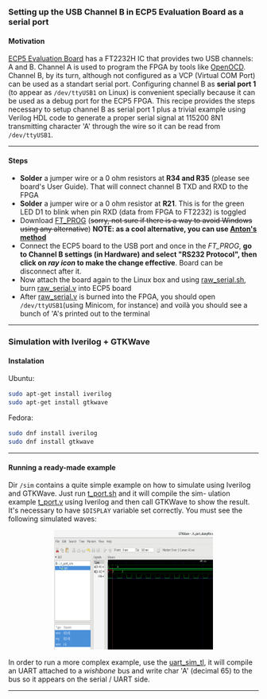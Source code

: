 ### Setting up the USB Channel B in ECP5 Evaluation Board as a serial port

#### Motivation

[ECP5 Evaluation Board](http://www.latticesemi.com/-/media/LatticeSemi/Documents/UserManuals/EI2/FPGA-EB-02017-1-0-ECP5-Evaluation-Board.ashx?document_id=52479)
has a FT2232H IC that provides two USB channels: A and B. Channel A is used
to program the FPGA by tools like [OpenOCD](http://openocd.org/). Channel B, by
its turn, although not configured as a VCP (Virtual COM Port) can be used as a
standart serial port. Configuring channel B as **serial port 1** (to appear as
`/dev/ttyUSB1` on Linux) is convenient specially because it can be used as a
debug port for the ECP5 FPGA. This recipe provides the steps necessary to
setup channel B as serial port 1 plus a trivial example using Verilog HDL code
to generate a proper serial signal at 115200 8N1 transmitting character 'A'
through the wire so it can be read from `/dev/ttyUSB1`.

---

#### Steps

- **Solder** a jumper wire or a 0 ohm resistors at **R34 and R35** (please see
  board's User Guide). That will connect channel B TXD and RXD to the FPGA
- **Solder** a jumper wire or a 0 ohm resistor at **R21**. This is for the green
  LED D1 to blink when pin RXD (data from FPGA to FT2232) is toggled 
- Download [FT_PROG](https://www.ftdichip.com/Support/Utilities.htm#FT_PROG)
  (~~sorry, not sure if there is a way to avoid Windows using any alternative~~)
  **NOTE: as a cool alternative, you can use [Anton's method](https://github.com/antonblanchard/ftdi-eeprom-mod)**
- Connect the ECP5 board to the USB port and once in the *FT_PROG*, **go to
  Channel B settings (in Hardware) and select "RS232 Protocol", then click on
  _ray icon_ to make the change effective**. Board can be disconnect after it.
- Now attach the board again to the Linux box and using [raw_serial.sh](raw_serial.sh),
  burn [raw_serial.v](raw_serial.v) into ECP5 board
- After [raw_serial.v](raw_serial.v) is burned into the FPGA, you should open
  `/dev/ttyUSB1`(using Minicom, for instance) and voilà you should see a bunch
  of 'A's printed out to the terminal

---

### Simulation with Iverilog + GTKWave

#### Instalation

Ubuntu:

```bash
sudo apt-get install iverilog
sudo apt-get install gtkwave

```

Fedora:
```bash
sudo dnf install iverilog
sudo dnf install gtkwave
```

---

#### Running a ready-made example

Dir `/sim` contains a quite simple example on how to simulate using Iverilog
and GTKWave. Just run [t_port.sh](/sim/t_port.sh) and it will compile the sim-
ulation example [t_port.v](/sim/t_port.sh) using Iverilog and then call GTKWave
to show the result. It's necessary to have `$DISPLAY` variable set correctly.
You must see the following simulated waves:
<p align="center">
  <img width="320" height="240" src="/sim/t_port_wave.png">
</p>

In order to run a more complex example, use the [uart_sim_tl](/uart_sim_tl.sh),
it will compile an UART attached to a *wishbone* bus and write char 'A' (decimal
65) to the bus so it appears on the serial / UART side.

---
